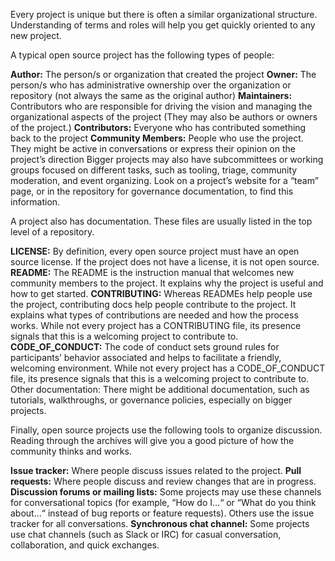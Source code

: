 Every project is unique but there is often a similar organizational structure. Understanding of terms and roles will help you get quickly oriented to any new project.

A typical open source project has the following types of people:

**Author:** The person/s or organization that created the project
**Owner:** The person/s who has administrative ownership over the organization or repository (not always the same as the original author)
**Maintainers:** Contributors who are responsible for driving the vision and managing the organizational aspects of the project (They may also be authors or owners of the project.)
**Contributors:** Everyone who has contributed something back to the project
**Community Members:** People who use the project. They might be active in conversations or express their opinion on the project’s direction
Bigger projects may also have subcommittees or working groups focused on different tasks, such as tooling, triage, community moderation, and event organizing. Look on a project’s website for a “team” page, or in the repository for governance documentation, to find this information.

A project also has documentation. These files are usually listed in the top level of a repository.

**LICENSE:** By definition, every open source project must have an open source license. If the project does not have a license, it is not open source.
**README:** The README is the instruction manual that welcomes new community members to the project. It explains why the project is useful and how to get started.
**CONTRIBUTING:** Whereas READMEs help people use the project, contributing docs help people contribute to the project. It explains what types of contributions are needed and how the process works. While not every project has a CONTRIBUTING file, its presence signals that this is a welcoming project to contribute to.
**CODE_OF_CONDUCT:** The code of conduct sets ground rules for participants’ behavior associated and helps to facilitate a friendly, welcoming environment. While not every project has a CODE_OF_CONDUCT file, its presence signals that this is a welcoming project to contribute to.
Other documentation: There might be additional documentation, such as tutorials, walkthroughs, or governance policies, especially on bigger projects.

Finally, open source projects use the following tools to organize discussion. Reading through the archives will give you a good picture of how the community thinks and works.

**Issue tracker:** Where people discuss issues related to the project.
**Pull requests:** Where people discuss and review changes that are in progress.
**Discussion forums or mailing lists:** Some projects may use these channels for conversational topics (for example, “How do I…“ or “What do you think about…“ instead of bug reports or feature requests). Others use the issue tracker for all conversations.
**Synchronous chat channel:** Some projects use chat channels (such as Slack or IRC) for casual conversation, collaboration, and quick exchanges.
